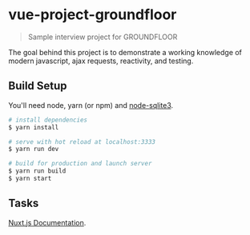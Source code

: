 # vue-project-groundfloor

> Sample interview project for GROUNDFLOOR

The goal behind this project is to demonstrate a working knowledge of
modern javascript, ajax requests, reactivity, and testing.

## Build Setup

You'll need node, yarn (or npm) and  [node-sqlite3](https://github.com/mapbox/node-sqlite3).

``` bash
# install dependencies
$ yarn install

# serve with hot reload at localhost:3333
$ yarn run dev

# build for production and launch server
$ yarn run build
$ yarn start
```


## Tasks



[Nuxt.js Documentation](https://nuxtjs.org).
